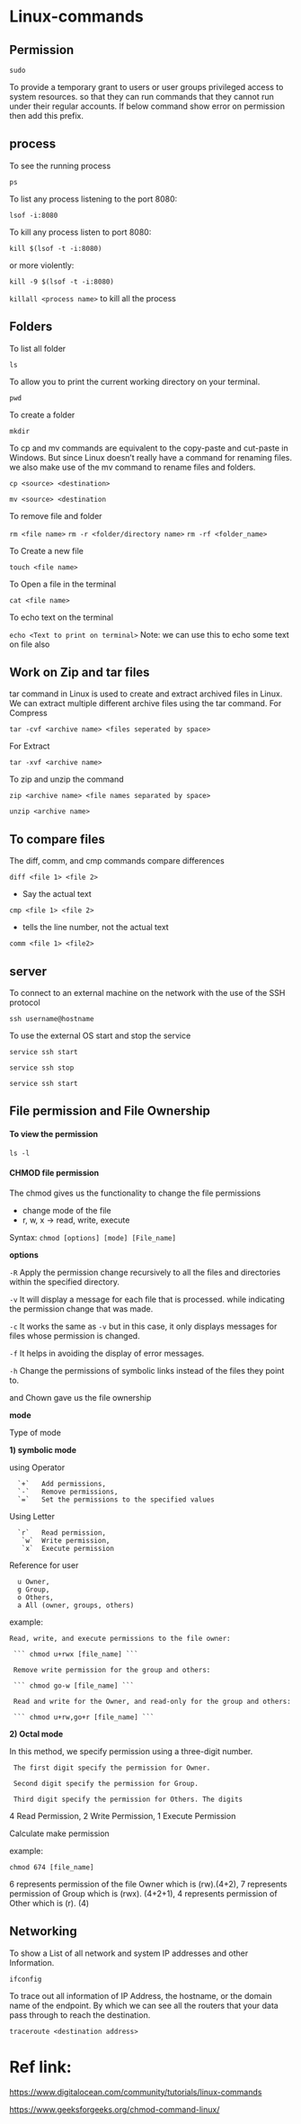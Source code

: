 # Linux-commands

## Permission
``` sudo ```

To provide a temporary grant to users or user groups privileged access to system resources.
so that they can run commands that they cannot run under their regular accounts. If below command show error on permission then add this prefix.

## process
To see the running process

``` ps ```

To list any process listening to the port 8080:

``` lsof -i:8080 ```

To kill any process listen to port 8080:

``` kill $(lsof -t -i:8080) ```

or more violently:

``` kill -9 $(lsof -t -i:8080) ```

``` killall <process name> ``` to kill all the process


## Folders

To list all folder

``` ls ```

To allow you to print the current working directory on your terminal. 

``` pwd ```

To create a folder

``` mkdir ```

To cp and mv commands are equivalent to the copy-paste and cut-paste in Windows. But since Linux doesn’t really have a command for renaming files. we also make use of the mv command to rename files and folders.

``` cp <source> <destination> ```

``` mv <source> <destination ```


To remove file and folder

``` rm <file name> ```
``` rm -r <folder/directory name> ```
``` rm -rf <folder_name> ```

To Create a new file

``` touch <file name> ```

To Open a file in the terminal

``` cat <file name> ```

To echo text on the terminal

``` echo <Text to print on terminal> ```
Note: we can use this to echo some text on file also

## Work on Zip and tar files

tar command in Linux is used to create and extract archived files in Linux. We can extract multiple different archive files using the tar command.
For Compress

``` tar -cvf <archive name> <files seperated by space> ```

 For Extract

 ``` tar -xvf <archive name> ```

 To zip and unzip the command

  ``` zip <archive name> <file names separated by space> ```

  ``` unzip <archive name> ```


 ## To compare files

 The diff, comm, and cmp commands compare differences 

  ``` diff <file 1> <file 2> ```

 - Say the actual text
 
  ``` cmp <file 1> <file 2> ```

 - tells the line number, not the actual text
   
  ``` comm <file 1> <file2> ```

## server

To connect to an external machine on the network with the use of the SSH protocol

 ``` ssh username@hostname ```


To use the external OS start and stop the service

  ``` service ssh start ```
 
  ``` service ssh stop ```
  
  ``` service ssh start ```

## File permission and File Ownership

#### To view the permission

``` ls -l ```

#### CHMOD file permission

The chmod gives us the functionality to change the file permissions

- change mode of the file
- r, w, x -> read, write, execute

Syntax:
``` chmod [options] [mode] [File_name]  ```

**options**

`-R`	Apply the permission change recursively to all the files and directories within the specified directory.

`-v`	It will display a message for each file that is processed. while indicating the permission change that was made.

`-c`	It works the same as `-v` but in this case, it only displays messages for files whose permission is changed.

`-f`	It helps in avoiding the display of error messages.

`-h`	Change the permissions of symbolic links instead of the files they point to.


and Chown gave us the file ownership

**mode**

Type of mode

**1) symbolic mode**
   
   using Operator
   
      `+`	Add permissions,
      `-`	Remove permissions,
      `=`	Set the permissions to the specified values
   
   Using Letter
   
      `r`	Read permission,
       `w`	Write permission,
       `x`	Execute permission
   
   Reference for user
   
      u	Owner,
      g	Group,
      o	Others,
      a	All (owner, groups, others)

   example:
   
    Read, write, and execute permissions to the file owner:

     ``` chmod u+rwx [file_name] ```
   
     Remove write permission for the group and others:
   
     ``` chmod go-w [file_name] ```
   
     Read and write for the Owner, and read-only for the group and others:
   
     ``` chmod u+rw,go+r [file_name] ```
   
**2) Octal mode**
   
   In this method, we specify permission using a three-digit number.

     The first digit specify the permission for Owner.
   
     Second digit specify the permission for Group.
   
     Third digit specify the permission for Others. The digits


   4	Read Permission,
   2	Write Permission,
   1	Execute Permission

   Calculate make permission

   example:
   
   ``` chmod 674 [file_name] ```

   6 represents permission of the file Owner which is (rw).(4+2),
   7 represents permission of Group which is (rwx). (4+2+1),
   4 represents permission of Other which is (r). (4)
   
## Networking

To show a List of all network and system IP addresses and other Information.

``` ifconfig ```

To trace out all information of IP Address, the hostname, or the domain name of the endpoint.
By which we can see all the routers that your data pass through to reach the destination.

``` traceroute <destination address> ```


# Ref link:

https://www.digitalocean.com/community/tutorials/linux-commands

https://www.geeksforgeeks.org/chmod-command-linux/

